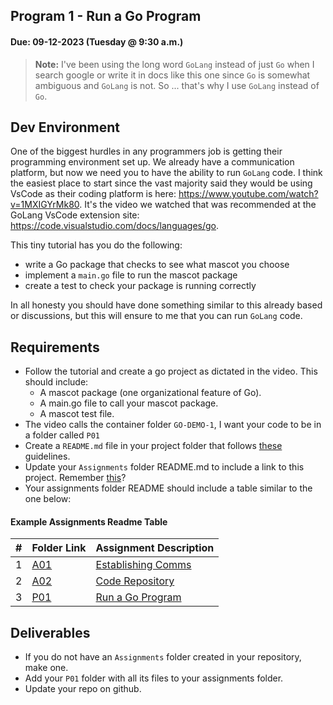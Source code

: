 ## Program 1 - Run a Go Program
#### Due: 09-12-2023 (Tuesday @ 9:30 a.m.) 


>**Note:** I've been using the long word `GoLang` instead of just `Go` when I search google or write it in docs like this one since `Go` is somewhat ambiguous and `GoLang`  is not. So ... that's why I use `GoLang` instead of `Go`.


## Dev Environment

One of the biggest hurdles in any programmers job is getting their programming environment set up. We already have a communication platform, but now we need you to have the ability to run `GoLang` code. I think the easiest place to start since the vast majority said they would be using VsCode as their coding platform is here: https://www.youtube.com/watch?v=1MXIGYrMk80. It's the video we watched that was recommended at the GoLang VsCode extension site: https://code.visualstudio.com/docs/languages/go.

This tiny tutorial has you do the following:

- write a Go package that checks to see what mascot you choose
- implement a `main.go` file to run the mascot package
- create a test to check your package is running correctly

In all honesty you should have done something similar to this already based or discussions, but this will ensure to me that you can run `GoLang` code.


## Requirements

- Follow the tutorial and create a go project as dictated in the video. This should include:
  - A mascot package (one organizational feature of Go).
  - A main.go file to call your mascot package.
  - A mascot test file. 
- The video calls the container folder `GO-DEMO-1`, I want your code to be in a folder called `P01`
- Create a `README.md` file in your project folder that follows [these](../../Resources/03-Readmees/README.md) guidelines. 
- Update your `Assignments` folder README.md to include a link to this project. Remember [this](../A02/README.md)?
- Your assignments folder README should include a table similar to the one below: 


#### Example Assignments Readme Table
|   #   | Folder Link             | Assignment Description                 |
| :---: | ----------------------- | -------------------------------------- |
|   1   | [A01](../A01/README.md) | [Establishing Comms](../A01/README.md) |
|   2   | [A02](../A02/README.md) | [Code Repository](../A02/README.md)    |
|   3   | [P01](../P01/README.md) | [Run a Go Program](../P01/README.md)   |



## Deliverables

- If you do not have an `Assignments` folder created in your repository, make one.
- Add your `P01` folder with all its files to your assignments folder.
- Update your repo on github. 

